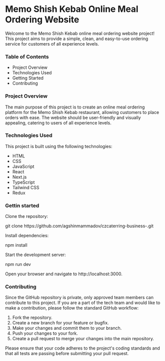<h1>Memo Shish Kebab Online Meal Ordering Website</h1>
<p>Welcome to the Memo Shish Kebab online meal ordering website project! This project aims to provide a simple, clean, and easy-to-use ordering service for customers of all experience levels.</p>
<h3>Table of Contents</h3>
<ul>
  <li>Project Overview</li>
  <li>Technologies Used</li>
  <li>Getting Started</li>
  <li>Contributing</li>  
</ul>
<h3>Project Overview</h3>
<p>
The main purpose of this project is to create an online meal ordering platform for the Memo Shish Kebab restaurant, allowing customers to place orders with ease. The website should be user-friendly and visually appealing, catering to users of all experience levels.</p>
<h3>Technologies Used</h3>
<p>This project is built using the following technologies:</p>
<ul>
  <li>HTML</li>
  <li>CSS</li>
  <li>JavaScript</li>
  <li>React</li>
  <li>Next.js</li>
  <li>TypeScript</li>
  <li>Tailwind CSS</li>
  <li>Redux</li>  
</ul>
<h3>Gettin started</h3>
<p>Clone the repository:</p>
<p>git clone https://github.com/agshinmammadov/czcaterring-business-.git</p>
<p>Install dependencies:</p>
<p>npm install</p>
<p>Start the development server:</p>
<p>npm run dev</p>
<p>Open your browser and navigate to http://localhost:3000.</p>
<h3>Contributing</h3>
<p>Since the GitHub repository is private, only approved team members can contribute to this project. If you are a part of the tech team and would like to make a contribution, please follow the standard GitHub workflow:</p>
<ol>
  <li>Fork the repository.</li>
  <li>Create a new branch for your feature or bugfix.</li>
  <li>Make your changes and commit them to your branch.</li>
  <li>Push your changes to your fork.</li>
  <li>Create a pull request to merge your changes into the main repository.</li>
</ol>
<p>Please ensure that your code adheres to the project's coding standards and that all tests are passing before submitting your pull request.</p>
